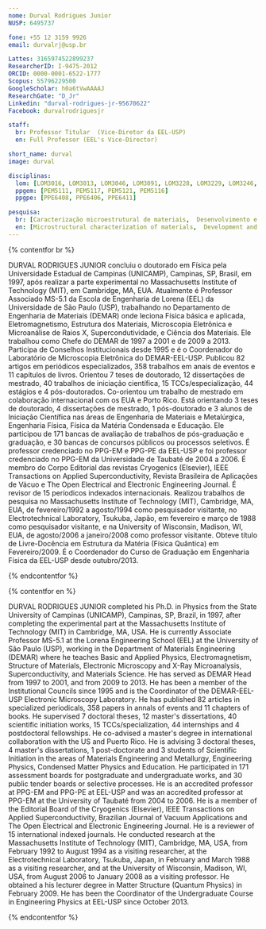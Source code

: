 ```yaml
---
nome: Durval Rodrigues Junior
NUSP: 6495737

fone: +55 12 3159 9926
email: durvalrj@usp.br

Lattes: 3165974522899237
ResearcherID: I-9475-2012
ORCID: 0000-0001-6522-1777
Scopus: 55796229500
GoogleScholar: h0a6tVwAAAAJ
ResearchGate: "D_Jr"
Linkedin: "durval-rodrigues-jr-95670622"
Facebook: durvalrodriguesjr

staff:
  br: Professor Titular  (Vice-Diretor da EEL-USP)
  en: Full Professor (EEL's Vice-Director)

short_name: durval
image: durval

disciplinas:
  lom: [LOM3016, LOM3013, LOM3046, LOM3091, LOM3228, LOM3229, LOM3246, LOM3231, LOM3243, LOM3210, LOB1053, LOB1021, LOB1039, LOB1042]
  ppgem: [PEM5111, PEM5117, PEM5121, PEM5116]
  ppgpe: [PPE6408, PPE6406, PPE6411]

pesquisa:
  br: [Caracterização microestrutural de materiais,  Desenvolvimento e caracterização de materiais supercondutores, Aplicações Supercondutoras e Criogenia, Mecanismos de aprisionamento de fluxo em materiais supercondutores, Desenvolvimento de Biomateriais à base de titânio e magnésio, Desenvolvimento de projetos no Ensino Fundamental e no Ensino Médio]
  en: [Microstructural characterization of materials,  Development and characterization of superconducting materials, Superconducting Applications and Cryogenics, Flux pinning mechanisms in superconducting materials, Development of Biomaterials based on titanium and magnesium, Development of projects applied to the Fundamental and Middle Schools]
---
```


{% contentfor br %}

DURVAL RODRIGUES JUNIOR concluiu o doutorado em Física pela Universidade Estadual de Campinas (UNICAMP), Campinas, SP, Brasil, em 1997, após realizar a parte experimental no Massachusetts Institute of Technology (MIT), em Cambridge, MA, EUA. Atualmente é Professor Associado MS-5.1 da Escola de Engenharia de Lorena (EEL) da Universidade de São Paulo (USP), trabalhando no Departamento de Engenharia de Materiais (DEMAR) onde leciona Física básica e aplicada, Eletromagnetismo, Estrutura dos Materiais, Microscopia Eletrônica e Microanálise de Raios X, Supercondutividade, e Ciência dos Materiais. Ele trabalhou como Chefe do DEMAR de 1997 a 2001 e de 2009 a 2013. Participa de Conselhos Institucionais desde 1995 e é o Coordenador do Laboratório de Microscopia Eletrônica do DEMAR-EEL-USP. Publicou 82 artigos em periódicos especializados, 358 trabalhos em anais de eventos e 11 capítulos de livros. Orientou 7 teses de doutorado, 12 dissertações de mestrado, 40 trabalhos de iniciação científica, 15 TCCs/especialização, 44 estágios e 4 pós-doutorados. Co-orientou um trabalho de mestrado em colaboração internacional com os EUA e Porto Rico. Está orientando 3 teses de doutorado, 4 dissertações de mestrado, 1 pós-doutorado e 3 alunos de Iniciação Científica nas áreas de Engenharia de Materiais e Metalúrgica, Engenharia Física, Física da Matéria Condensada e Educação. Ele participou de 171 bancas de avaliação de trabalhos de pós-graduação e graduação, e 30 bancas de concursos públicos ou processos seletivos. É professor credenciado no PPG-EM e PPG-PE da EEL-USP e foi professor credenciado no PPG-EM da Universidade de Taubaté de 2004 a 2006. É membro do Corpo Editorial das revistas Cryogenics (Elsevier), IEEE Transactions on Applied Superconductivity, Revista Brasileira de Aplicações de Vácuo e The Open Electrical and Electronic Engineering Journal. É revisor de 15 períodicos indexados internacionais. Realizou trabalhos de pesquisa no Massachusetts Institute of Technology (MIT), Cambridge, MA, EUA, de fevereiro/1992 a agosto/1994 como pesquisador visitante, no Electrotechnical Laboratory, Tsukuba, Japão, em fevereiro e março de 1988 como pesquisador visitante, e na University of Wisconsin, Madison, WI, EUA, de agosto/2006 a janeiro/2008 como professor visitante. Obteve título de Livre-Docência em Estrutura da Matéria (Física Quântica) em Fevereiro/2009. É o Coordenador do Curso de Graduação em Engenharia Física da EEL-USP desde outubro/2013.

{% endcontentfor %}

{% contentfor en %}

DURVAL RODRIGUES JUNIOR completed his Ph.D. in Physics from the State University of Campinas (UNICAMP), Campinas, SP, Brazil, in 1997, after completing the experimental part at the Massachusetts Institute of Technology (MIT) in Cambridge, MA, USA. He is currently Associate Professor MS-5.1 at the Lorena Engineering School (EEL) at the University of São Paulo (USP), working in the Department of Materials Engineering (DEMAR) where he teaches Basic and Applied Physics, Electromagnetism, Structure of Materials, Electronic Microscopy and X-Ray Microanalysis, Superconductivity, and Materials Science. He has served as DEMAR Head from 1997 to 2001, and from 2009 to 2013. He has been a member of the Institutional Councils since 1995 and is the Coordinator of the DEMAR-EEL-USP Electronic Microscopy Laboratory. He has published 82 articles in specialized periodicals, 358 papers in annals of events and 11 chapters of books. He supervised 7 doctoral theses, 12 master's dissertations, 40 scientific initiation works, 15 TCCs/specialization, 44 internships and 4 postdoctoral fellowships. He co-advised a master's degree in international collaboration with the US and Puerto Rico. He is advising 3 doctoral theses, 4 master's dissertations, 1 post-doctorate and 3 students of Scientific Initiation in the areas of Materials Engineering and Metallurgy, Engineering Physics, Condensed Matter Physics and Education. He participated in 171 assessment boards for postgraduate and undergraduate works, and 30 public tender boards or selective processes. He is an accredited professor at PPG-EM and PPG-PE at EEL-USP and was an accredited professor at PPG-EM at the University of Taubaté from 2004 to 2006. He is a member of the Editorial Board of the Cryogenics (Elsevier), IEEE Transactions on Applied Superconductivity, Brazilian Journal of Vacuum Applications and The Open Electrical and Electronic Engineering Journal. He is a reviewer of 15 international indexed journals. He conducted research at the Massachusetts Institute of Technology (MIT), Cambridge, MA, USA, from February 1992 to August 1994 as a visiting researcher, at the Electrotechnical Laboratory, Tsukuba, Japan, in February and March 1988 as a visiting researcher, and at the University of Wisconsin, Madison, WI, USA, from August 2006 to January 2008 as a visiting professor. He obtained a his lecturer degree in Matter Structure (Quantum Physics) in February 2009. He has been the Coordinator of the Undergraduate Course in Engineering Physics at EEL-USP since October 2013.

{% endcontentfor %}
